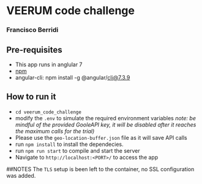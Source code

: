 # VEERUM code challenge
### Francisco Berridi

## Pre-requisites
* This app runs in anglular 7
* [npm](https://www.npmjs.com/get-npm)
* angular-cli: npm install -g @angular/cli@7.3.9

## How to run it
* `cd veerum_code_challenge`
* modify the `.env` to simulate the required environment variables _*note: be mindful of the provided GooleAPI key, it will be disabled after it reaches the maximum calls for the trial)*_
* Please use the `geo-location-buffer.json` file as it will save API calls
* run `npm install` to install the dependecies.
* run `npm run start` to compile and start the server
* Navigate to `http://localhost:<PORT>/` to access the app

##NOTES
The `TLS` setup is been left to the container, no SSL configuration was added.
